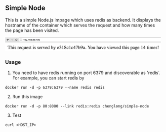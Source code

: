 ## Simple Node

This is a simple Node.js impage which uses redis as backend. It displays the hostname of the container which serves the request and how many times the page has been visited.

![alt tag](./images/screen.png)

### Usage

1. You need to have redis running on port 6379 and discoverable as 'redis'. For example, you can start redis by

```
docker run -d -p 6379:6379 --name redis redis
```

2. Run this image

```
docker run -d -p 80:8080 --link redis:redis chenglong/simple-node
```

3. Test

```
curl <HOST_IP>
```
